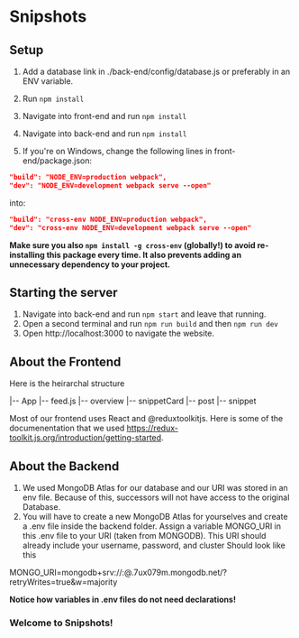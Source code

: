 # Snipshots

## Setup
1. Add a database link in ./back-end/config/database.js or preferably in an ENV variable.
2. Run ```npm install```
3. Navigate into front-end and run ```npm install```
4. Navigate into back-end and run ```npm install```

5. If you're on Windows, change the following lines in front-end/package.json:
```json
"build": "NODE_ENV=production webpack",
"dev": "NODE_ENV=development webpack serve --open"
```
into:
```json
"build": "cross-env NODE_ENV=production webpack",
"dev": "cross-env NODE_ENV=development webpack serve --open"
```
**Make sure you also ```npm install -g cross-env``` (globally!) to avoid re-installing this package every time. It also prevents adding an unnecessary dependency to your project.**

## Starting the server
1. Navigate into back-end and run ```npm start``` and leave that running.
2. Open a second terminal and run ```npm run build``` and then ```npm run dev```
3. Open http://localhost:3000 to navigate the website.

## About the Frontend 
Here is the heirarchal structure

|-- App
  |-- feed.js
      |-- overview
          |-- snippetCard
      |-- post
      |-- snippet

Most of our frontend uses React and @reduxtoolkitjs. Here is some of the documenentation that we used https://redux-toolkit.js.org/introduction/getting-started.

## About the Backend
1. We used MongoDB Atlas for our database and our URI was stored in an env file. Because of this, successors will not have access to the original Database. 
2. You will have to create a new MongoDB Atlas for yourselves and create a .env file inside the backend folder. Assign a variable MONGO_URI in this .env file to your URI (taken from MONGODB). This URI should already include your username, password, and cluster
Should look like this

MONGO_URI=mongodb+srv://<username>:<password>@<cluster-name>.7ux079m.mongodb.net/?retryWrites=true&w=majority

**Notice how variables in .env files do not need declarations!**

### Welcome to Snipshots!
